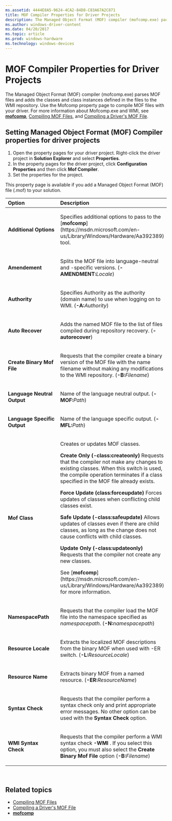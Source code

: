 ```yaml
---
ms.assetid: 4444E8A5-9624-4CA2-84D8-C83A67A2C871
title: MOF Compiler Properties for Driver Projects
description: The Managed Object Format (MOF) compiler (mofcomp.exe) parses MOF files and adds classes and class instances defined in the files to the WMI repository.
ms.author: windows-driver-content
ms.date: 04/20/2017
ms.topic: article
ms.prod: windows-hardware
ms.technology: windows-devices
---
```


# MOF Compiler Properties for Driver Projects

The Managed Object Format (MOF) compiler (mofcomp.exe) parses MOF files and adds the classes and class instances defined in the files to the WMI repository. Use the Mofcomp property page to compile MOF files with your driver. For more information about Mofcomp.exe and WMI, see [**mofcomp**](https://msdn.microsoft.com/en-us/Library/Windows/Hardware/Aa392389), [Compiling MOF Files](https://msdn.microsoft.com/en-us/Library/Windows/Hardware/Aa389240), and [Compiling a Driver's MOF File](https://msdn.microsoft.com/en-us/Library/Windows/Hardware/Ff542012).

## <span id="Setting_Managed_Object_Format__MOF__Compiler_properties_for_driver_projects"></span><span id="setting_managed_object_format__mof__compiler_properties_for_driver_projects"></span><span id="SETTING_MANAGED_OBJECT_FORMAT__MOF__COMPILER_PROPERTIES_FOR_DRIVER_PROJECTS"></span>Setting Managed Object Format (MOF) Compiler properties for driver projects


1.  Open the property pages for your driver project. Right-click the driver project in **Solution Explorer** and select **Properties**.
2.  In the property pages for the driver project, click **Configuration Properties** and then click **Mof Compiler**.
3.  Set the properties for the project.

This property page is available if you add a Managed Object Format (MOF) file (.mof) to your solution.

<table>
<colgroup>
<col width="50%" />
<col width="50%" />
</colgroup>
<thead>
<tr class="header">
<th align="left">Option</th>
<th align="left">Description</th>
</tr>
</thead>
<tbody>
<tr class="odd">
<td align="left"><p><span id="Additional_Options"></span><span id="additional_options"></span><span id="ADDITIONAL_OPTIONS"></span><strong>Additional Options</strong></p></td>
<td align="left"><p>Specifies additional options to pass to the [<strong>mofcomp</strong>](https://msdn.microsoft.com/en-us/Library/Windows/Hardware/Aa392389) tool.</p></td>
</tr>
<tr class="even">
<td align="left"><p><span id="Amendement"></span><span id="amendement"></span><span id="AMENDEMENT"></span><strong>Amendement</strong></p></td>
<td align="left"><p>Splits the MOF file into language-neutral and -specific versions. (<strong>-AMENDMENT:</strong><em>Locale</em>)</p></td>
</tr>
<tr class="odd">
<td align="left"><p><span id="Authority"></span><span id="authority"></span><span id="AUTHORITY"></span><strong>Authority</strong></p></td>
<td align="left"><p>Specifies Authority as the authority (domain name) to use when logging on to WMI. (<strong>-A:</strong><em>Authority</em>)</p></td>
</tr>
<tr class="even">
<td align="left"><p><span id="Auto_Recover"></span><span id="auto_recover"></span><span id="AUTO_RECOVER"></span><strong>Auto Recover</strong></p></td>
<td align="left"><p>Adds the named MOF file to the list of files compiled during repository recovery. (<strong>-autorecover</strong>)</p></td>
</tr>
<tr class="odd">
<td align="left"><p><span id="Create_Binary_Mof_File"></span><span id="create_binary_mof_file"></span><span id="CREATE_BINARY_MOF_FILE"></span><strong>Create Binary Mof File</strong></p></td>
<td align="left"><p>Requests that the compiler create a binary version of the MOF file with the name filename without making any modifications to the WMI repository. (<strong>-B:</strong><em>Filename</em>)</p></td>
</tr>
<tr class="even">
<td align="left"><p><span id="Language_Neutral_Output"></span><span id="language_neutral_output"></span><span id="LANGUAGE_NEUTRAL_OUTPUT"></span><strong>Language Neutral Output</strong></p></td>
<td align="left"><p>Name of the language neutral output. (<strong>-MOF:</strong><em>Path</em>)</p></td>
</tr>
<tr class="odd">
<td align="left"><p><span id="Language_Specific_Output"></span><span id="language_specific_output"></span><span id="LANGUAGE_SPECIFIC_OUTPUT"></span><strong>Language Specific Output</strong></p></td>
<td align="left"><p>Name of the language specific output. (<strong>-MFL:</strong><em>Path</em>)</p></td>
</tr>
<tr class="even">
<td align="left"><p><span id="Mof_Class"></span><span id="mof_class"></span><span id="MOF_CLASS"></span><strong>Mof Class</strong></p></td>
<td align="left"><p>Creates or updates MOF classes.</p>
<p><strong>Create Only (-class:createonly)</strong> Requests that the compiler not make any changes to existing classes. When this switch is used, the compile operation terminates if a class specified in the MOF file already exists.</p>
<p><strong>Force Update (class:forceupdate)</strong> Forces updates of classes when conflicting child classes exist.</p>
<p><strong>Safe Update (-class:safeupdate)</strong> Allows updates of classes even if there are child classes, as long as the change does not cause conflicts with child classes.</p>
<p><strong>Update Only (-class:updateonly)</strong> Requests that the compiler not create any new classes.</p>
<p></p>
<p>See [<strong>mofcomp</strong>](https://msdn.microsoft.com/en-us/Library/Windows/Hardware/Aa392389) for more information.</p></td>
</tr>
<tr class="odd">
<td align="left"><p><span id="NamespacePath"></span><span id="namespacepath"></span><span id="NAMESPACEPATH"></span><strong>NamespacePath</strong></p></td>
<td align="left"><p>Requests that the compiler load the MOF file into the namespace specified as <em>namespacepath</em>. (<strong>-N:</strong><em>namespacepath</em>)</p></td>
</tr>
<tr class="even">
<td align="left"><p><span id="Resource_Locale"></span><span id="resource_locale"></span><span id="RESOURCE_LOCALE"></span><strong>Resource Locale</strong></p></td>
<td align="left"><p>Extracts the localized MOF descriptions from the binary MOF when used with -ER switch. (<strong>-L:</strong><em>ResourceLocale</em>)</p></td>
</tr>
<tr class="odd">
<td align="left"><p><span id="Resource_Name"></span><span id="resource_name"></span><span id="RESOURCE_NAME"></span><strong>Resource Name</strong></p></td>
<td align="left"><p>Extracts binary MOF from a named resource. (<strong>-ER:</strong><em>ResourceName</em>)</p></td>
</tr>
<tr class="even">
<td align="left"><p><span id="Syntax_Check"></span><span id="syntax_check"></span><span id="SYNTAX_CHECK"></span><strong>Syntax Check</strong></p></td>
<td align="left"><p>Requests that the compiler perform a syntax check only and print appropriate error messages. No other option can be used with the <strong>Syntax Check</strong> option.</p></td>
</tr>
<tr class="odd">
<td align="left"><p><span id="WMI_Syntax_Check"></span><span id="wmi_syntax_check"></span><span id="WMI_SYNTAX_CHECK"></span><strong>WMI Syntax Check</strong></p></td>
<td align="left"><p>Requests that the compiler perform a WMI syntax check <strong>-WMI</strong> . If you select this option, you must also select the <strong>Create Binary Mof File</strong> option (<strong>-B:</strong><em>Filename</em>)</p></td>
</tr>
</tbody>
</table>

 

## <span id="related_topics"></span>Related topics


* [Compiling MOF Files](https://msdn.microsoft.com/en-us/Library/Windows/Hardware/Aa389240)
* [Compiling a Driver's MOF File](https://msdn.microsoft.com/en-us/Library/Windows/Hardware/Ff542012)
* [**mofcomp**](https://msdn.microsoft.com/en-us/Library/Windows/Hardware/Aa392389)
 

 







